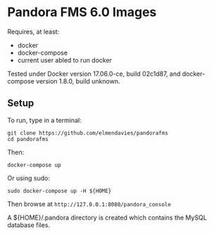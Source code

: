 # Pandora FMS 6.0 Images

Requires, at least:
 - docker
 - docker-compose
 - current user abled to run docker

Tested under Docker version 17.06.0-ce, build 02c1d87, and docker-compose version 1.8.0, build unknown.

## Setup

To run, type in a terminal:
```
git clone https://github.com/elmendavies/pandorafms
cd pandorafms
```
Then:

```
docker-compose up 
```

Or using sudo:
```
sudo docker-compose up -H ${HOME}
```

Then browse at `http://127.0.0.1:8080/pandora_console`

A ${HOME}/.pandora directory is created which contains the MySQL database files.


